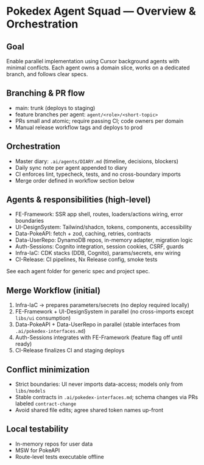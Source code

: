 # Pokedex Agent Squad — Overview & Orchestration

## Goal
Enable parallel implementation using Cursor background agents with minimal conflicts. Each agent owns a domain slice, works on a dedicated branch, and follows clear specs.

## Branching & PR flow
- main: trunk (deploys to staging)
- feature branches per agent: `agent/<role>/<short-topic>`
- PRs small and atomic; require passing CI; code owners per domain
- Manual release workflow tags and deploys to prod

## Orchestration
- Master diary: `.ai/agents/DIARY.md` (timeline, decisions, blockers)
- Daily sync note per agent appended to diary
- CI enforces lint, typecheck, tests, and no cross-boundary imports
- Merge order defined in workflow section below

## Agents & responsibilities (high-level)
- FE-Framework: SSR app shell, routes, loaders/actions wiring, error boundaries
- UI-DesignSystem: Tailwind/shadcn, tokens, components, accessibility
- Data-PokeAPI: fetch + zod, caching, retries, contracts
- Data-UserRepo: DynamoDB repos, in-memory adapter, migration logic
- Auth-Sessions: Cognito integration, session cookies, CSRF, guards
- Infra-IaC: CDK stacks (DDB, Cognito), params/secrets, env wiring
- CI-Release: CI pipelines, Nx Release config, smoke tests

See each agent folder for generic spec and project spec.

## Merge Workflow (initial)
1. Infra-IaC → prepares parameters/secrets (no deploy required locally)
2. FE-Framework + UI-DesignSystem in parallel (no cross-imports except `libs/ui` consumption)
3. Data-PokeAPI + Data-UserRepo in parallel (stable interfaces from `.ai/pokedex-interfaces.md`)
4. Auth-Sessions integrates with FE-Framework (feature flag off until ready)
5. CI-Release finalizes CI and staging deploys

## Conflict minimization
- Strict boundaries: UI never imports data-access; models only from `libs/models`
- Stable contracts in `.ai/pokedex-interfaces.md`; schema changes via PRs labeled `contract-change`
- Avoid shared file edits; agree shared token names up-front

## Local testability
- In-memory repos for user data
- MSW for PokeAPI
- Route-level tests executable offline
